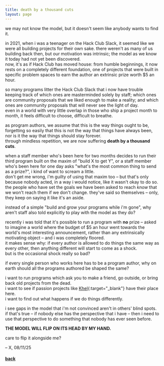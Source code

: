 ```yaml
---
title: death by a thousand cuts
layout: page
---
```


we may not know the model, but it doesn't seem like anybody wants to find it.

in 2021, when i was a teenager on the Hack Club Slack, it seemed like we were all building projects for their own sake. there weren't as many of us building back then, but our motivation was intrinsic; the model as we know it today had not yet been discovered.\
now, it's as if Hack Club has moved house: from humble beginnings, it now rests on a completely different foundation, one of projects that were built in specific problem spaces to earn the author an extrinsic prize worth $5 an hour.

so many programs litter the Hack Club Slack that i now have trouble keeping track of which ones are masterminded solely by staff; which ones are community proposals that we liked enough to make a reality; and which ones are community proposals that will never see the light of day.\
even in a world with very little overlap in those who ship a project month to month, it feels difficult to choose, difficult to breathe.

as program authors, we assume that this is the way things ought to be, forgetting so easily that this is not the way that things have always been, nor is it the way that things should stay forever.\
through mindless repetition, we are now suffering **death by a thousand cuts**.

when a staff member who's been here for two months decides to run their third program built on the maxim of "build X to get Y", or a staff member who's been here for one day asks "what's the most common thing to send as a prize?", i kind of want to scream a little.\
don't get me wrong, i'm guilty of using that maxim too &ndash; but that's only because nobody acted, in a way i would notice, like it wasn't okay to do so.\
the people who have set the goals we have been asked to reach *know* that we won't reach them if we don't change. they've said so themselves &ndash; only, they keep on saying it like it's an aside.

instead of a simple "build and grow your programs while i'm gone", why aren't staff also told explicitly to play with the model as they do?

recently i was told that it's possible to run a program with **no** prize &ndash; asked to imagine a world where the budget of $5 an hour went towards the world's most interesting announcement, rather than any extrinsically motivating object &ndash; and i was completely floored.\
it makes sense why: if every author is allowed to do things the same way as every other, then anything different will start to come as a shock.\
but is the occasional shock really so bad?

if every single person who works here has to be a program author, why on earth should all the programs authored be shaped the same?

i want to run programs which ask you to make a friend, go outside, or bring back old projects from the dead.\
i want to see if passion projects like [Khel](https://github.com/sporeball/Khel){:target="_blank"} have their place here.\
i want to find out what happens if we do things differently.

i see gaps in the model that i'm not convinced aren't in others' blind spots.\
if that's true &ndash; if nobody else has the perspective that i have &ndash; then i need to use that perspective to do something that nobody has ever seen before.

**THE MODEL WILL FLIP ON ITS HEAD BY MY HAND.**

care to flip it alongside me?

&ndash; X, 08/11/25

#### [back](index)